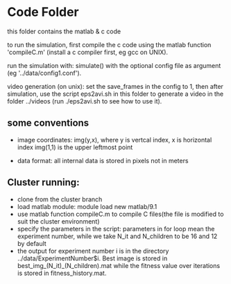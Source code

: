 # Code Folder 

this folder contains the matlab & c code

to run the simulation, first compile the c code using the matlab function
'compileC.m' (install a c compiler first, eg gcc on UNIX).

run the simulation with: simulate() with the optional config file as argument
(eg '../data/config1.conf').

video generation (on unix):
set the save\_frames in the config to 1, then after simulation, use the script
eps2avi.sh in this folder to generate a video in the folder ../videos (run
./eps2avi.sh to see how to use it).


## some conventions

- image coordinates:
 img(y,x), where y is vertcal index, x is horizontal index
 img(1,1) is the upper leftmost point

- data format:
 all internal data is stored in pixels not in meters


## Cluster running:
- clone from the cluster branch
- load matlab module: module load new matlab/9.1
- use matlab function compileC.m to compile C files(the file is modified to suit the cluster environment)
- specify the parameters in the script: parameters in for loop mean the experiment number, while we take N_it and N_children to be 16 and 12 by default 
- the output for experiment number i is in the directory ../data/ExperimentNumber$i. Best image is stored in best_img_(N_it)_(N_children).mat while the fitness value over iterations is stored in fitness_history.mat.
